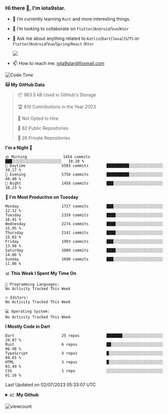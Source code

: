 ### Hi there 👋, I'm iota9star.

- 🌱 I’m currently learning `Rust` and more interesting things.
- 👯 I’m looking to collaborate on `Flutter`/`Android`/`Vue`/`Ktor`
- 💬 Ask me about anything related to `Kotlin`/`Dart`/`Java`/`JS`/`TS` or `Flutter`/`Android`/`Vue`/`Spring`/`React`
  /`Ktor`
  
  ![](https://github-readme-stats.vercel.app/api/top-langs?username=iota9star&show_icons=true&locale=en&layout=compact)
  
- 📫 How to reach me: [iota9star@foxmail.com](iota9star@foxmail.com)


<!--START_SECTION:waka-->
![Code Time](http://img.shields.io/badge/Code%20Time-3%2C090%20hrs%2054%20mins-blue)

**🐱 My GitHub Data** 

> 📦 963.5 kB Used in GitHub's Storage 
 > 
> 🏆 819 Contributions in the Year 2023
 > 
> 🚫 Not Opted to Hire
 > 
> 📜 82 Public Repositories 
 > 
> 🔑 26 Private Repositories 
 > 
**I'm a Night 🦉** 

```text
🌞 Morning                1454 commits        ███░░░░░░░░░░░░░░░░░░░░░░   10.20 % 
🌆 Daytime                5583 commits        ██████████░░░░░░░░░░░░░░░   39.17 % 
🌃 Evening                5758 commits        ██████████░░░░░░░░░░░░░░░   40.40 % 
🌙 Night                  1458 commits        ███░░░░░░░░░░░░░░░░░░░░░░   10.23 % 
```
📅 **I'm Most Productive on Tuesday** 

```text
Monday                   1727 commits        ███░░░░░░░░░░░░░░░░░░░░░░   12.12 % 
Tuesday                  2339 commits        ████░░░░░░░░░░░░░░░░░░░░░   16.41 % 
Wednesday                2274 commits        ████░░░░░░░░░░░░░░░░░░░░░   15.95 % 
Thursday                 2141 commits        ████░░░░░░░░░░░░░░░░░░░░░   15.02 % 
Friday                   1993 commits        ███░░░░░░░░░░░░░░░░░░░░░░   13.98 % 
Saturday                 2089 commits        ████░░░░░░░░░░░░░░░░░░░░░   14.66 % 
Sunday                   1690 commits        ███░░░░░░░░░░░░░░░░░░░░░░   11.86 % 
```


📊 **This Week I Spent My Time On** 

```text
💬 Programming Languages: 
No Activity Tracked This Week

🔥 Editors: 
No Activity Tracked This Week

💻 Operating System: 
No Activity Tracked This Week
```

**I Mostly Code in Dart** 

```text
Dart                     25 repos            ███████░░░░░░░░░░░░░░░░░░   29.07 % 
Rust                     6 repos             ██░░░░░░░░░░░░░░░░░░░░░░░   06.98 % 
TypeScript               4 repos             █░░░░░░░░░░░░░░░░░░░░░░░░   04.65 % 
HTML                     3 repos             █░░░░░░░░░░░░░░░░░░░░░░░░   03.49 % 
CSS                      1 repo              ░░░░░░░░░░░░░░░░░░░░░░░░░   01.16 % 
```




 Last Updated on 02/07/2023 05:33:07 UTC
<!--END_SECTION:waka-->

<details>
  <summary><b>📈&nbsp;&nbsp;My Github</b></summary>
  <br>
  <img src='https://github-profile-trophy.vercel.app/?username=iota9star'>
  <img src='https://bad-apple-github-readme.vercel.app/api?show_bg=1&username=iota9star&hide_title=true'>
  <img src='http://cr-skills-chart-widget.azurewebsites.net/api/api?username=iota9star'>
  <img src='https://github-readme-stats.vercel.app/api/wakatime?username=iota9star&layout=compact'>
</details>


![viewcount](https://count.getloli.com/get/@iota9star?theme=rule34)
